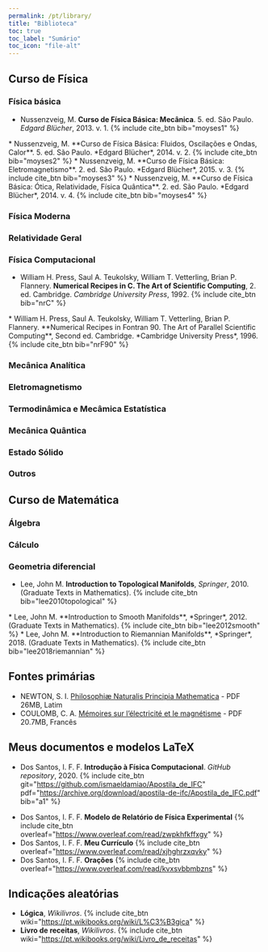 ```yaml
---
permalink: /pt/library/
title: "Biblioteca"
toc: true
toc_label: "Sumário"
toc_icon: "file-alt"
---
```


## Curso de Física

### Física básica

* Nussenzveig, M. **Curso de Física Básica: Mecânica**. 5. ed. São Paulo. *Edgard Blücher*, 2013.
v. 1.
{% include cite_btn
   bib="moyses1"
%}
<div id="moyses1" style="display: none;">
{% highlight latex %}
@book{moyses1,
Title     = "Curso de F\'isica B\'asica: Mec\^anica",
Author    = "Herch Moys\'es Nussenzveig",
Address   = "S\~ao Paulo",
Publisher = "Edgard Bl\"ucher",
volume    = "1",
Edition   = "5",
Year      = "2013",
isbn      = "852120745X",
}
{% endhighlight %}
</div>
* Nussenzveig, M. **Curso de Física Básica: Fluidos, Oscilações e Ondas, Calor**. 5. ed. São Paulo. *Edgard Blücher*, 2014.
v. 2.
{% include cite_btn
   bib="moyses2"
%}
<div id="moyses2" style="display: none;">
{% highlight latex %}
@book{moyses2,
Title     = "Curso de F\'isica B\'asica: Fluidos, Oscila\c{c}\~oes e Ondas, Calor",
Author    = "Herch Moys\'es Nussenzveig",
Address   = "S\~ao Paulo",
Publisher = "Edgard Bl\"ucher",
volume    = "2",
Edition   = "5",
Year      = "2014",
isbn      = "8521207476",
}
{% endhighlight %}
</div>
* Nussenzveig, M. **Curso de Física Básica: Eletromagnetismo**. 2. ed. São Paulo. *Edgard Blücher*, 2015.
v. 3.
{% include cite_btn
   bib="moyses3"
%}
<div id="moyses3" style="display: none;">
{% highlight latex %}
@book{moyses3,
Title     = "Curso de F\'isica B\'asica: Eletromagnetismo",
Author    = "Herch Moys\'es Nussenzveig",
Address   = "S\~ao Paulo",
Publisher = "Edgard Bl\"ucher",
volume    = "3",
Edition   = "2",
Year      = "2015",
isbn      = "8521208014",
}
{% endhighlight %}
</div>
* Nussenzveig, M. **Curso de Física Básica: Ótica, Relatividade, Física Quântica**. 2. ed. São Paulo. *Edgard Blücher*, 2014.
v. 4.
{% include cite_btn
   bib="moyses4"
%}
<div id="moyses4" style="display: none;">
{% highlight latex %}
@book{moyses4,
Title     = "Curso de F\'isica B\'asica: \'Otica, Relatividade, F\'isica Qu\^antica",
Author    = "Herch Moys\'es Nussenzveig",
Address   = "S\~ao Paulo",
Publisher = "Edgard Bl\"ucher",
volume    = "4",
Edition   = "2",
Year      = "2014",
isbn      = "8521208030",
}
{% endhighlight %}
</div>

### Física Moderna

### Relatividade Geral

### Física Computacional

* William H. Press, Saul A. Teukolsky, William T. Vetterling, Brian P. Flannery. **Numerical Recipes in C. The Art of Scientific Computing**, 2. ed. Cambridge. *Cambridge University Press*, 1992.
{% include cite_btn
   bib="nrC"
%}
<div id="nrC" style="display: none;">
{% highlight latex %}
@Book{nrC,
  Title     = "Numerical Recipes in C. The Art of Scientific Computing",
  Author    = "William H. Press and Saul A. Teukolsky and William T. Vetterling and Brian P. Flannery",
  Address   = "Cambridge, USA",
  Publisher = "Cambridge University Press",
  Year      = "1992",
  Edition   = "2",
  isbn      = "0-521-35465-X",
}
{% endhighlight %}
</div>
* William H. Press, Saul A. Teukolsky, William T. Vetterling, Brian P. Flannery. **Numerical Recipes in Fontran 90. The Art of Parallel Scientific Computing**, Second ed. Cambridge. *Cambridge University Press*, 1996.
{% include cite_btn
   bib="nrF90"
%}
<div id="nrF90" style="display: none;">
{% highlight latex %}
@Book{nrF90,
  Title     = "Numerical Recipes in Fortan 90. The Art of Parallel Scientific Computing",
  Author    = "William H. Press and Saul A. Teukolsky and William T. Vetterling and Brian P. Flannery",
  Address   = "Cambridge, USA",
  Publisher = "Cambridge University Press",
  Year      = "1996",
  Edition   = "2",
  isbn      = "0-521-57439-0",
}
{% endhighlight %}
</div>

### Mecânica Analítica

### Eletromagnetismo

### Termodinâmica e Mecâmica Estatística

### Mecânica Quântica

### Estado Sólido

### Outros




## Curso de Matemática

### Álgebra

### Cálculo

### Geometria diferencial

* Lee, John M. **Introduction to Topological Manifolds**, *Springer*, 2010. (Graduate Texts in Mathematics).
{% include cite_btn
   bib="lee2010topological"
%}
<div id="lee2010topological" style="display: none;">
{% highlight latex %}
@book{lee2010topological,
  title     = "Introduction to Topological Manifolds",
  author    = "John M. Lee",
  publisher = "Springer",
  edition   = "2",
  isbn      = "9781441979407",
  doi       = "10.1007/978-1-4419-7940-7",
  series    = "Graduate Texts in Mathematics",
  url       = "https://link.springer.com/book/10.1007/978-1-4419-7940-7",
  year      = "2010",
}
{% endhighlight %}
</div>
* Lee, John M. **Introduction to Smooth Manifolds**, *Springer*, 2012. (Graduate Texts in Mathematics).
{% include cite_btn
   bib="lee2012smooth"
%}
<div id="lee2012smooth" style="display: none;">
{% highlight latex %}
@book{lee2012smooth,
  title     = "Introduction to Smooth Manifolds",
  author    = "John M. Lee",
  publisher = "Springer",
  edition   = "2",
  isbn      = "9781441999825",
  doi       = "10.1007/978-1-4419-9982-5",
  series    = "Graduate Texts in Mathematics",
  url       = "https://link.springer.com/book/10.1007/978-1-4419-9982-5",
  year      = "2012",
}
{% endhighlight %}
</div>
* Lee, John M. **Introduction to Riemannian Manifolds**, *Springer*, 2018. (Graduate Texts in Mathematics).
{% include cite_btn
   bib="lee2018riemannian"
%}
<div id="lee2018riemannian" style="display: none;">
{% highlight latex %}
@book{lee2018riemannian,
  title     = "Introduction to Riemannian Manifolds",
  author    = "John M. Lee",
  publisher = "Springer",
  edition   = "2",
  isbn      = "978-3-319-91755-9",
  doi       = "10.1007/978-3-319-91755-9",
  series    = "Graduate Texts in Mathematics",
  url       = "https://link.springer.com/book/10.1007/978-3-319-91755-9",
  year      = "2018",
}
{% endhighlight %}
</div>








## Fontes primárias
* NEWTON, S. I. [Philosophiæ Naturalis Principia Mathematica](https://drive.google.com/uc?export=download&id=1AgQ2Y2nrmTKlgmlNgiUonQHqcWoajI99) - PDF 26MB, Latim
* COULOMB, C. A. [Mémoires sur l’électricité et le magnétisme](https://archive.org/download/mmoiressurllectr00coul/mmoiressurllectr00coul.pdf) - PDF 20.7MB, Francês


## Meus documentos e modelos LaTeX

* Dos Santos, I. F. F. **Introdução à Física Computacional**. *GitHub repository*, 2020.
{% include cite_btn
   git="https://github.com/ismaeldamiao/Apostila_de_IFC"
   pdf="https://archive.org/download/apostila-de-ifc/Apostila_de_IFC.pdf"
   bib="a1"
%}
<div id="a1" style="display: none;">
{% highlight latex %}
@misc{DOSSANTOSIFC,
title        = "Introdu\c{c}\~ao \`a F\'isica Computacional",
author       = "I. F. F. dos{ }Santos",
howpublished = "GitHub repository",
year         = "2020",
url          = "https://github.com/ismaeldamiao/Apostila_de_IFC",
}
{% endhighlight %}
</div>


* Dos Santos, I. F. F. **Modelo de Relatório de Física Experimental**
{% include cite_btn overleaf="https://www.overleaf.com/read/zwpkhfkffxgy" %}
* Dos Santos, I. F. F. **Meu Currículo**
{% include cite_btn overleaf="https://www.overleaf.com/read/xjhghrzxqvky" %}
* Dos Santos, I. F. F. **Orações**
{% include cite_btn overleaf="https://www.overleaf.com/read/kvxsvbbmbzns" %}

## Indicações aleatórias
* **Lógica**, *Wikilivros*.
{% include cite_btn wiki="https://pt.wikibooks.org/wiki/L%C3%B3gica" %}
* **Livro de receitas**, *Wikilivros*.
{% include cite_btn wiki="https://pt.wikibooks.org/wiki/Livro_de_receitas" %}
